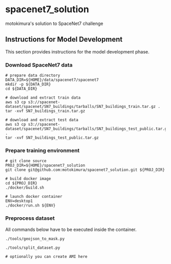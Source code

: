 # spacenet7_solution

motokimura's solution to SpaceNet7 challenge

## Instructions for Model Development

This section provides instructions for the model development phase.

### Download SpaceNet7 data

```
# prepare data directory
DATA_DIR=${HOME}/data/spacenet7/spacenet7
mkdir -p ${DATA_DIR}
cd ${DATA_DIR}

# download and extract train data
aws s3 cp s3://spacenet-dataset/spacenet/SN7_buildings/tarballs/SN7_buildings_train.tar.gz .
tar -xvf SN7_buildings_train.tar.gz

# download and extract test data
aws s3 cp s3://spacenet-dataset/spacenet/SN7_buildings/tarballs/SN7_buildings_test_public.tar.gz .
tar -xvf SN7_buildings_test_public.tar.gz
```

### Prepare training environment

```
# git clone source
PROJ_DIR=${HOME}/spacenet7_solution
git clone git@github.com:motokimura/spacenet7_solution.git ${PROJ_DIR}

# build docker image
cd ${PROJ_DIR}
./docker/build.sh

# launch docker container
ENV=desktop1
./docker/run.sh ${ENV}
```

### Preprocess dataset

All commands below have to be executed inside the container.

```
./tools/geojson_to_mask.py

./tools/split_dataset.py

# optionally you can create AMI here
```

